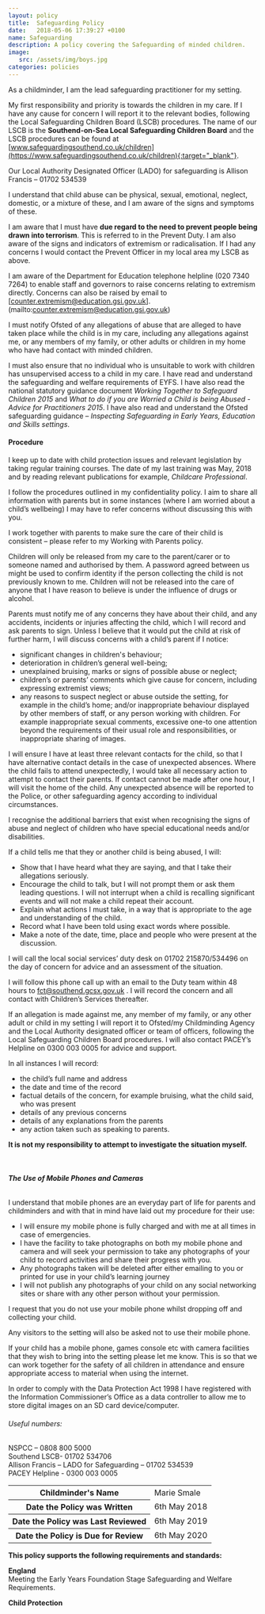 ```yaml
---
layout: policy
title:  Safeguarding Policy
date:   2018-05-06 17:39:27 +0100
name: Safeguarding
description: A policy covering the Safeguarding of minded children.
image:
   src: /assets/img/boys.jpg
categories: policies
---
```


As a childminder, I am the lead safeguarding practitioner for my setting.

My first responsibility and priority is towards the children in my care. If I have any cause for concern I will report it to the relevant bodies, following the Local Safeguarding Children Board (LSCB) procedures. The name of our LSCB is the **Southend-on-Sea Local Safeguarding Children Board** and the LSCB procedures can be found at [www.safeguardingsouthend.co.uk/children](https://www.safeguardingsouthend.co.uk/children){:target="_blank"}.

Our Local Authority Designated Officer (LADO) for safeguarding is Allison Francis – 01702 534539

I understand that child abuse can be physical, sexual, emotional, neglect, domestic, or a mixture of these, and I am aware of the signs and symptoms of these.

I am aware that I must have **due regard to the need to prevent people being drawn into terrorism**. This is referred to in the Prevent Duty. I am also aware of the signs and indicators of extremism or radicalisation. If I had any concerns I would contact the Prevent Officer in my local area my LSCB as above.

I am aware of the Department for Education telephone helpline (020 7340 7264) to enable staff and governors to raise concerns relating to extremism directly. Concerns can also be raised by email to [counter.extremism@education.gsi.gov.uk].(mailto:counter.extremism@education.gsi.gov.uk)

I must notify Ofsted of any allegations of abuse that are alleged to have taken place while the child is in my care, including any allegations against me, or any members of my family, or other adults or children in my home who have had contact with minded children.

I must also ensure that no individual who is unsuitable to work with children has unsupervised access to a child in my care. I have read and understand the safeguarding and welfare requirements of EYFS. I have also read the national statutory guidance document *Working Together to Safeguard Children 2015* and *What to do if you are Worried a Child is being Abused - Advice for Practitioners 2015*. I have also read and understand the Ofsted safeguarding guidance – *Inspecting Safeguarding in Early Years, Education and Skills settings*.

#### Procedure
I keep up to date with child protection issues and relevant legislation by taking regular training courses. The date of my last training was May, 2018 and by reading relevant publications for example, *Childcare Professional*.

I follow the procedures outlined in my confidentiality policy. I aim to share all information with parents but in some instances (where I am worried about a child’s wellbeing) I may have to refer concerns without discussing this with you.

I work together with parents to make sure the care of their child is consistent – please refer to my Working with Parents policy.

Children will only be released from my care to the parent/carer or to someone named and authorised by them. A password agreed between us might be used to confirm identity if the person collecting the child is not previously known to me. Children will not be released into the care of anyone that I have reason to believe is under the influence of drugs or alcohol.

Parents must notify me of any concerns they have about their child, and any accidents, incidents or injuries affecting the child, which I will record and ask parents to sign.
Unless I believe that it would put the child at risk of further harm, I will discuss concerns with a child’s parent if I notice:

+ significant changes in children's behaviour;
+ deterioration in children’s general well-being;
+ unexplained bruising, marks or signs of possible abuse or neglect;
+ children’s or parents’ comments which give cause for concern, including expressing extremist views;
+ any reasons to suspect neglect or abuse outside the setting, for example in the
child’s home; and/or inappropriate behaviour displayed by other members of staff, or any person working with children. For example inappropriate sexual comments, excessive one-to one attention beyond the requirements of their usual role and responsibilities, or inappropriate sharing of images.

I will ensure I have at least three relevant contacts for the child, so that I have alternative contact details in the case of unexpected absences.
Where the child fails to attend unexpectedly, I would take all necessary action to attempt to contact their parents. If contact cannot be made after one hour, I will visit the home of the child. Any unexpected absence will be reported to the Police, or other safeguarding agency according to individual circumstances.

I recognise the additional barriers that exist when recognising the signs of abuse and neglect of children who have special educational needs and/or disabilities.

If a child tells me that they or another child is being abused, I will:
+ Show that I have heard what they are saying, and that I take their allegations seriously.
+ Encourage the child to talk, but I will not prompt them or ask them leading questions. I will not interrupt when a child is recalling significant events and will not make a child repeat their account.
+ Explain what actions I must take, in a way that is appropriate to the age and understanding of the child.
+ Record what I have been told using exact words where possible.
+ Make a note of the date, time, place and people who were present at the discussion.

I will call the local social services’ duty desk on 01702 215870/534496 on the day of concern for advice and an assessment of the situation.

I will follow this phone call up with an email to the Duty team within 48 hours to fct@southend.gcsx.gov.uk . I will record the concern and all contact with Children’s Services thereafter.

If an allegation is made against me, any member of my family, or any other adult or child in my setting I will report it to Ofsted/my Childminding Agency and the Local Authority designated officer or team of officers, following the Local Safeguarding Children Board procedures. I will also contact PACEY’s Helpline on 0300 003 0005 for advice and support.

In all instances I will record:
+ the child’s full name and address
+ the date and time of the record
+ factual details of the concern, for example bruising, what the child said, who was present
+ details of any previous concerns
+ details of any explanations from the parents
+ any action taken such as speaking to parents.

**It is not my responsibility to attempt to investigate the situation myself.**

<br>

###### **The Use of Mobile Phones and Cameras**

I understand that mobile phones are an everyday part of life for parents and childminders and with that in mind have laid out my procedure for their use:
+ I will ensure my mobile phone is fully charged and with me at all times in case of emergencies.
+ I have the facility to take photographs on both my mobile phone and camera and will seek your permission to take any photographs of your child to record activities and share their progress with you.
+ Any photographs taken will be deleted after either emailing to you or printed for use in your child’s learning journey
+ I will not publish any photographs of your child on any social networking sites or share with any other person without your permission.

I request that you do not use your mobile phone whilst dropping off and collecting your child.

Any visitors to the setting will also be asked not to use their mobile phone.

If your child has a mobile phone, games console etc with camera facilities that they wish to bring into the setting please let me know. This is so that we can work together for the safety of all children in attendance and ensure appropriate access to material when using the internet.

In order to comply with the Data Protection Act 1998 I have registered with the Information Commissioner’s Office as a data controller to allow me to store digital images on an SD card device/computer.

###### Useful numbers:  
   NSPCC – 0808 800 5000  
   Southend LSCB- 01702 534706  
   Allison Francis – LADO for Safeguarding – 01702 534539   
   PACEY Helpline - 0300 003 0005  

<table class="table table-bordered mt-5 mb-5">
  <tbody>
    <tr>
      <th scope="row">Childminder's Name </th>
      <td>Marie Smale</td>
    </tr>
    <tr>
      <th scope="row">Date the Policy was Written</th>
      <td>6th May 2018</td>
    </tr>
    <tr>
      <th scope="row">Date the Policy was Last Reviewed</th>
      <td>6th May 2019</td>
    </tr>
    <tr>
      <th scope="row">Date the Policy is Due for Review</th>
      <td>6th May 2020</td>
    </tr>
  </tbody>
</table>

**This policy supports the following requirements and standards:**

**England**  
   Meeting the Early Years Foundation Stage Safeguarding and Welfare Requirements.  

**Child Protection**